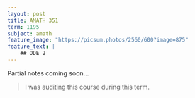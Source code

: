 ```yaml
---
layout: post
title: AMATH 351
term: 1195
subject: amath
feature_image: "https://picsum.photos/2560/600?image=875"
feature_text: |
    ## ODE 2
---
```


Partial notes coming soon...

 > I was auditing this course during this term.
